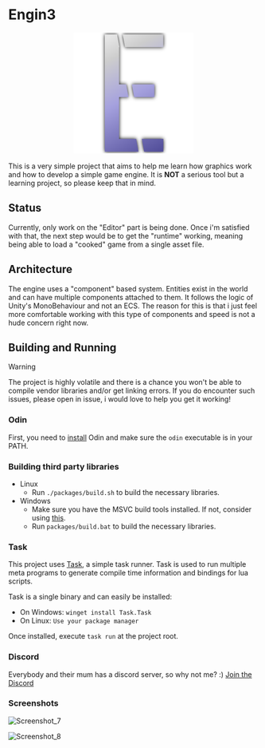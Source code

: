 # Engin3
<p align="center">
  <img src="assets/editor/icons/Logo_Shadow.png" />
</p>

This is a very simple project that aims to help me learn how graphics work and how to develop a simple game engine. It is __NOT__ a serious tool but a learning project, so please keep that in mind.

## Status
Currently, only work on the "Editor" part is being done. Once i'm satisfied with that, the next step would be to get the "runtime" working, meaning
being able to load a "cooked" game from a single asset file.

## Architecture
The engine uses a "component" based system. Entities exist in the world and can have multiple components attached to them. It follows the logic of Unity's MonoBehaviour and not an ECS.
The reason for this is that i just feel more comfortable working with this type of components and speed is not a hude concern right now.

## Building and Running
> [!WARNING]  
> The project is highly volatile and there is a chance you won't be able to compile vendor libraries and/or get linking errors.
> If you do encounter such issues, please open in issue, i would love to help you get it working!

### Odin
First, you need to [install](https://odin-lang.org/docs/install/) Odin and make sure the `odin` executable is in your PATH.

### Building third party libraries
- Linux
  - Run `./packages/build.sh` to build the necessary libraries.
- Windows
  - Make sure you have the MSVC build tools installed. If not, consider using [this](https://github.com/Data-Oriented-House/PortableBuildTools).
  - Run `packages/build.bat` to build the necessary libraries.

### Task
This project uses [Task](https://taskfile.dev), a simple task runner.
Task is used to run multiple meta programs to generate compile time information and bindings for lua scripts.

Task is a single binary and can easily be installed:
- On Windows: `winget install Task.Task`
- On Linux: `Use your package manager`

Once installed, execute `task run` at the project root.

### Discord
Everybody and their mum has a discord server, so why not me? :)
[Join the Discord](https://discord.gg/K9QfYjKwng)

### Screenshots
![Screenshot_7](https://github.com/MineBill/Engin3/assets/30367251/33772937-d243-48c0-9ba7-8039c686b8ea)

![Screenshot_8](https://github.com/MineBill/Engin3/assets/30367251/72fee72a-f554-4b79-b082-738f9e692d03)
